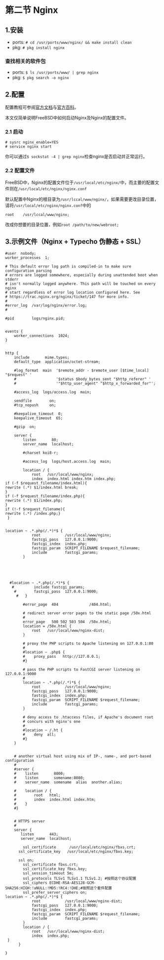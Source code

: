 # 第二节 Nginx

## 1.安装

* ports: `# cd /usr/ports/www/nginx/ && make install clean`
* pkg: `# pkg install nginx`

### 查找相关的软件包

* ports: `$ ls /usr/ports/www/ | grep nginx`
* pkg: `$ pkg search -o nginx`

## 2.配置 <a href="#2-pei-zhi" id="2-pei-zhi"></a>

配置教程可参阅[官方文档](https://nginx.org/en/docs/)与[官方百科](https://wiki.nginx.org/Configuration)。

本文仅简单说明FreeBSD中如何启动Nginx及Nginx的配置文件。

### 2.1 启动 <a href="#2.1-qi-dong" id="2.1-qi-dong"></a>



```
# sysrc nginx_enable=YES
# service nginx start
```

你可以通过`$ sockstat -4 | grep nginx`检查nginx是否启动并正常运行。

### 2.2 配置文件

FreeBSD中，Nginx的配置文件位于`/usr/local/etc/nginx/`中，而主要的配置文件则在`/usr/local/etc/nginx/nginx.conf`

默认配置中Nginx的根目录为`/usr/lccal/www/nginx/`，如果需要更改目录位置，请将`/usr/local/etc/nginx/nginx.conf`中的

```
root	/usr/lccal/www/nginx;
```

改成你想要的目录位置，例如`root /path/to/new/webroot;`

## 3.示例文件（Nginx +  Typecho 伪静态 + SSL）

```
#user  nobody;
worker_processes  1;

# This default error log path is compiled-in to make sure configuration parsing
# errors are logged somewhere, especially during unattended boot when stderr
# isn't normally logged anywhere. This path will be touched on every nginx
# start regardless of error log location configured here. See
# https://trac.nginx.org/nginx/ticket/147 for more info. 
#
#error_log  /var/log/nginx/error.log;
#

#pid        logs/nginx.pid;


events {
    worker_connections  1024;
}


http {
    include       mime.types;
    default_type  application/octet-stream;

    #log_format  main  '$remote_addr - $remote_user [$time_local] "$request" '
    #                  '$status $body_bytes_sent "$http_referer" '
    #                  '"$http_user_agent" "$http_x_forwarded_for"';

    #access_log  logs/access.log  main;

    sendfile        on;
    #tcp_nopush     on;

    #keepalive_timeout  0;
    keepalive_timeout  65;

    #gzip  on;

    server {
        listen       80;
        server_name  localhost;

        #charset koi8-r;

        #access_log  logs/host.access.log  main;

        location / {
            root   /usr/local/www/nginx;
            index  index.html index.htm index.php;
if (-f $request_filename/index.html){
rewrite (.*) $1/index.html break;
}
if (-f $request_filename/index.php){
rewrite (.*) $1/index.php;
}
if (!-f $request_filename){
rewrite (.*) /index.php;}       
 }

 
location ~ .*.php(/.*)*$ {
            root           /usr/local/www/nginx;
            fastcgi_pass   127.0.0.1:9000;
            fastcgi_index  index.php;
            fastcgi_param  SCRIPT_FILENAME $request_filename;
            include        fastcgi_params;
        }





  #location ~ .*.php(/.*)*$ {
   #         include fastcgi_params;
    #        fastcgi_pass  127.0.0.1:9000;
     #   }

        #error_page  404              /404.html;

        # redirect server error pages to the static page /50x.html
        #
        error_page   500 502 503 504  /50x.html;
        location = /50x.html {
            root   /usr/local/www/nginx-dist;
        }

        # proxy the PHP scripts to Apache listening on 127.0.0.1:80
        #
        #location ~ .php$ {
        #    proxy_pass   http://127.0.0.1;
        #}

        # pass the PHP scripts to FastCGI server listening on 127.0.0.1:9000
        #
        location ~ .*.php(/.*)*$ {
            root           /usr/local/www/nginx;
            fastcgi_pass   127.0.0.1:9000;
            fastcgi_index  index.php;
            fastcgi_param  SCRIPT_FILENAME $request_filename;
            include        fastcgi_params;
        }

        # deny access to .htaccess files, if Apache's document root
        # concurs with nginx's one
        #
        #location ~ /.ht {
        #    deny  all;
        #}
    }


    # another virtual host using mix of IP-, name-, and port-based configuration
    #
    #server {
    #    listen       8000;
    #    listen       somename:8080;
    #    server_name  somename  alias  another.alias;

    #    location / {
    #        root   html;
    #        index  index.html index.htm;
    #    }
    #}


    # HTTPS server
    #
    server {
       listen       443;
       server_name  localhost;

        ssl_certificate      /usr/local/etc/nginx/fbxs.crt;
      ssl_certificate_key   /usr/local/etc/nginx/fbxs.key;

      ssl on;
        ssl_certificate fbxs.crt;
        ssl_certificate_key fbxs.key;
        ssl_session_timeout 5m;
        ssl_protocols TLSv1 TLSv1.1 TLSv1.2; #按照这个协议配置
        ssl_ciphers ECDHE-RSA-AES128-GCM-SHA256:HIGH:!aNULL:!MD5:!RC4:!DHE;#按照这个套件配置
        ssl_prefer_server_ciphers on;
location ~ .*.php(/.*)*$ {
            root           /usr/local/www/nginx-dist;
            fastcgi_pass   127.0.0.1:9000;
            fastcgi_index  index.php;
            fastcgi_param  SCRIPT_FILENAME $request_filename;
            include        fastcgi_params;
        }
        location / {
            root   /usr/local/www/nginx-dist;
            index  index.php;    
 }
      }

}
```
